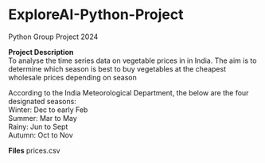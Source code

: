 # ExploreAI-Python-Project
Python Group Project 2024

**Project Description** <br />
To analyse the time series data on vegetable prices in in India. The aim is to determine which season is best to buy vegetables at the cheapest wholesale prices depending on season

According to the India Meteorological Department, the below are the four designated seasons: <br />
Winter: Dec to early Feb <br />
Summer: Mar to May <br />
Rainy: Jun to Sept <br />
Autumn: Oct to Nov <br />

**Files**
prices.csv
